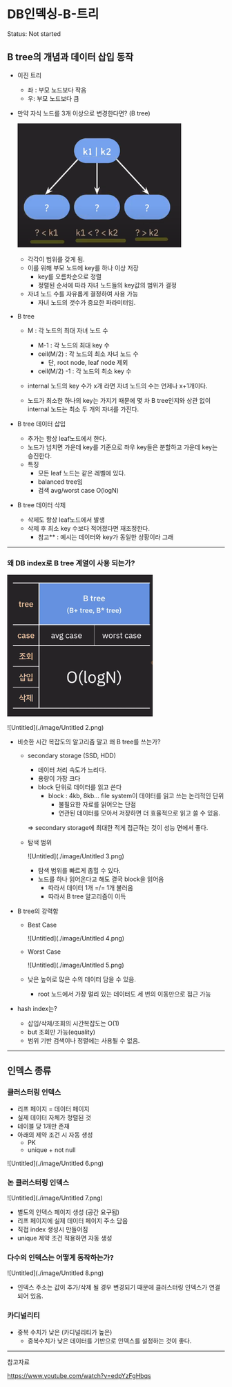 # DB인덱싱-B-트리

Status: Not started

## B tree의 개념과 데이터 삽입 동작

- 이진 트리
    - 좌 : 부모 노드보다 작음
    - 우: 부모 노드보다 큼
    
- 만약 자식 노드를 3개 이상으로 변경한다면? (B tree)
    
    ![Untitled](./image/Untitled.png)
    
    - 각각이 범위를 갖게 됨.
    - 이를 위해 부모 노드에 key를 하나 이상 저장
        - key를 오름차순으로 정렬
        - 정렬된 순서에 따라 자녀 노드들의 key값의 범위가 결정
    - 자녀 노드 수를 자유롭게 결정하여 사용 가능
        - 자녀 노드의 갯수가 중요한 파라미터임.

- B tree
    - M : 각 노드의 최대 자녀 노드 수
        - M-1 : 각 노드의 최대 key 수
        - ceil(M/2) : 각 노드의 최소 자녀 노드 수
            - 단, root node, leaf node 제외
        - ceil(M/2) -1  : 각 노드의 최소 key 수
    
    - internal 노드의 key 수가 x개 라면  자녀 노드의 수는 언제나 x+1개이다.
    - 노드가 최소한 하나의 key는 가지기 때문에 몇 차 B tree인지와 상관 없이 internal 노드는 최소 두 개의 자녀를 가진다.

- B tree 데이터 삽입
    - 추가는 항상 leaf노드에서 한다.
    - 노드가 넘치면 가운데 key를 기준으로 좌우 key들은 분할하고 가운데 key는 승진한다.
    - 특징
        - 모든 leaf 노드는 같은 레벨에 있다.
        - balanced tree임
        - 검색 avg/worst case O(logN)

- B tree 데이터 삭제
    - 삭제도 항상 leaf노드에서 발생
    - 삭제 후 최소 key 수보다 적어졌다면 재조정한다.
        - 참고** : 예시는 데이터와 key가 동일한 상황이라 그래

---

### 왜 DB index로 B tree 계열이 사용 되는가?

![Untitled](./image/Untitled_1.png)

![Untitled](./image/Untitled 2.png)

- 비슷한 시간 복잡도의 알고리즘 말고  왜 B tree를 쓰는가?
    - secondary storage (SSD, HDD)
        - 데이터 처리 속도가 느리다.
        - 용량이 가장 크다
        - block 단위로 데이터를 읽고 쓴다
            - block : 4kb, 8kb… file system이 데이터를 읽고 쓰는 논리적인 단위
                - 불필요한 자료를 읽어오는 단점
                - 연관된 데이터를 모아서 저장하면 더 효율적으로 읽고 쓸 수 있음.
        
        ⇒ secondary storage에 최대한 적게 접근하는 것이 성능 면에서 좋다.

    - 탐색 범위
        
        ![Untitled](./image/Untitled 3.png)
        
        - 탐색 범위를 빠르게 좁힐 수 있다.
        - 노드를 하나 읽어온다고 해도 결국 block을 읽어옴
            - 따라서 데이터 1개 =/= 1개 불러옴
            - 따라서 B tree 알고리즘이 이득
    
- B tree의 강력함
    - Best Case
        
        ![Untitled](./image/Untitled 4.png)
        
    - Worst Case
        
        ![Untitled](./image/Untitled 5.png)
        
    - 낮은 높이로 많은 수의 데이터 담을 수 있음.
        - root 노드에서 가장 멀리 있는 데이터도 세 번의 이동만으로 접근 가능
    
- hash index는?
    - 삽입/삭제/조회의 시간복잡도는 O(1)
    - but 조회만 가능(equality)
    - 범위 기반 검색이나 정렬에는 사용될 수 없음.

---

## 인덱스 종류

### 클러스터링 인덱스

- 리프 페이지 = 데이터 페이지
- 실제 데이터 자체가 정렬된 것
- 테이블 당 1개만 존재
- 아래의 제약 조건 시 자동 생성
    - PK
    - unique + not null

![Untitled](./image/Untitled 6.png)

### 논 클러스터링 인덱스

![Untitled](./image/Untitled 7.png)

- 별도의 인덱스 페이지 생성 (공간 요구됨)
- 리프 페이지에 실제 데이터 페이지 주소 담음
- 직접 index 생성시 만들어짐
- unique 제약 조건 적용하면 자동 생성

### 다수의 인덱스는 어떻게 동작하는가?

![Untitled](./image/Untitled 8.png)

- 인덱스 주소는 값이 추가/삭제 될 경우 변경되기 때문에 클러스터링 인덱스가 연결되어 있음.

### 카디널리티

- 중복 수치가 낮은 (카디널리티가 높은)
    - 중복수치가 낮은 데이터를 기반으로 인덱스를 설정하는 것이 좋다.

---

참고자료

https://www.youtube.com/watch?v=edpYzFgHbqs